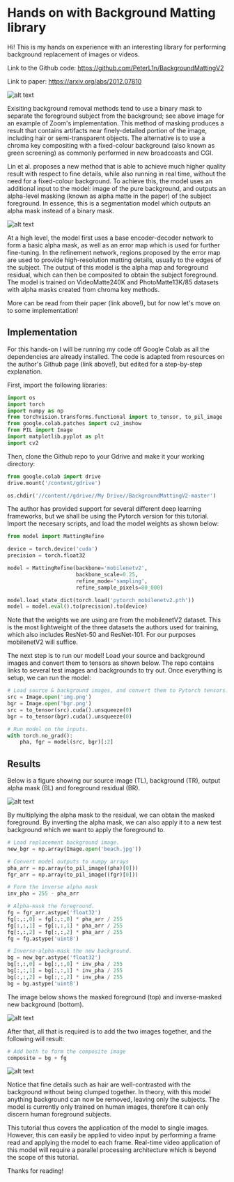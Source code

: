 # Hands on with Background Matting library

Hi! This is my hands on experience with an interesting library for performing background replacement of images or videos.

Link to the Github code: https://github.com/PeterL1n/BackgroundMattingV2

Link to paper: https://arxiv.org/abs/2012.07810

![alt text](https://github.com/DarrelYee/Background_Matting_Tutorial/blob/main/demo.png)

Exisiting background removal methods tend to use a binary mask to separate the foreground subject from the background; see above image for an example of Zoom's implementation. This method of masking produces a result that contains artifacts near finely-detailed portion of the image, including hair or semi-transparent objects. The alternative is to use a chroma key compositing with a fixed-colour background (also known as green screening) as commonly performed in new broadcoasts and CGI.

Lin et al. proposes a new method that is able to achieve much higher quality result with respect to fine details, while also running in real time, without the need for a fixed-colour background. To achieve this, the model uses an additional input to the model: image of the pure background, and outputs an alpha-level masking (known as alpha matte in the paper) of the subject foreground. In essence, this is a segmentation model which outputs an alpha mask instead of a binary mask.

![alt text](https://github.com/DarrelYee/Background_Matting_Tutorial/blob/main/model.png)

At a high level, the model first uses a base encoder-decoder network to form a basic alpha mask, as well as an error map which is used for further fine-tuning. In the refinement network, regions proposed by the error map are used to provide high-resolution matting details, usually to the edges of the subject. The output of this model is the alpha map and foreground residual, which can then be composited to obtain the subject foreground. The model is trained on VideoMatte240K and PhotoMatte13K/85 datasets with alpha masks created from chroma key methods.

More can be read from their paper (link above!), but for now let's move on to some implementation!

## Implementation

For this hands-on I will be running my code off Google Colab as all the dependencies are already installed. The code is adapted from resources on the author's Github page (link above!), but edited for a step-by-step explanation.

First, import the following libraries:

```python
import os
import torch
import numpy as np
from torchvision.transforms.functional import to_tensor, to_pil_image
from google.colab.patches import cv2_imshow
from PIL import Image
import matplotlib.pyplot as plt
import cv2
```

Then, clone the Github repo to your Gdrive and make it your working directory:
```python
from google.colab import drive
drive.mount('/content/gdrive')

os.chdir('//content//gdrive//My Drive//BackgroundMattingV2-master')
```

The author has provided support for several different deep learning frameworks, but we shall be using the Pytorch version for this tutorial. Import the necesary scripts, and load the model weights as shown below:
```python
from model import MattingRefine

device = torch.device('cuda')
precision = torch.float32

model = MattingRefine(backbone='mobilenetv2',
                      backbone_scale=0.25,
                      refine_mode='sampling',
                      refine_sample_pixels=80_000)

model.load_state_dict(torch.load('pytorch_mobilenetv2.pth'))
model = model.eval().to(precision).to(device)
```
Note that the weights we are using are from the mobilenetV2 dataset. This is the most lightweight of the three datasets the authors used for training, which also includes ResNet-50 and ResNet-101. For our purposes mobilenetV2 will suffice.

The next step is to run our model! Load your source and background images and convert them to tensors as shown below. The repo contains links to several test images and backgrounds to try out. Once everything is setup, we can run the model:

```python
# Load source & background images, and convert them to Pytorch tensors.
src = Image.open('img.png')
bgr = Image.open('bgr.png')
src = to_tensor(src).cuda().unsqueeze(0)
bgr = to_tensor(bgr).cuda().unsqueeze(0)

# Run model on the inputs.
with torch.no_grad():
    pha, fgr = model(src, bgr)[:2]
```

## Results

Below is a figure showing our source image (TL), background (TR), output alpha mask (BL) and foreground residual (BR).

![alt text](https://github.com/DarrelYee/Background_Matting_Tutorial/blob/main/comparison.png)

By multiplying the alpha mask to the residual, we can obtain the masked foreground. By inverting the alpha mask, we can also apply it to a new test background which we want to apply the foreground to.

```python
# Load replacement background image.
new_bgr = np.array(Image.open('beach.jpg'))

# Convert model outputs to numpy arrays
pha_arr = np.array(to_pil_image((pha)[0]))
fgr_arr = np.array(to_pil_image((fgr)[0]))

# Form the inverse alpha mask
inv_pha = 255 - pha_arr

# Alpha-mask the foreground.
fg = fgr_arr.astype('float32')
fg[:,:,0] = fg[:,:,0] * pha_arr / 255
fg[:,:,1] = fg[:,:,1] * pha_arr / 255
fg[:,:,2] = fg[:,:,2] * pha_arr / 255
fg = fg.astype('uint8')

# Inverse-alpha-mask the new background.
bg = new_bgr.astype('float32')
bg[:,:,0] = bg[:,:,0] * inv_pha / 255
bg[:,:,1] = bg[:,:,1] * inv_pha / 255
bg[:,:,2] = bg[:,:,2] * inv_pha / 255
bg = bg.astype('uint8')
```

The image below shows the masked foreground (top) and inverse-masked new background (bottom).

![alt text](https://github.com/DarrelYee/Background_Matting_Tutorial/blob/main/bgfg.png)

After that, all that is required is to add the two images together, and the following will result:

```python
# Add both to form the composite image
composite = bg + fg
```

![alt text](https://github.com/DarrelYee/Background_Matting_Tutorial/blob/main/result.png)

Notice that fine details such as hair are well-contrasted with the background without being clumped together. In theory, with this model anything background can now be removed, leaving only the subjects. The model is currently only trained on human images, therefore it can only discern human foreground subjects.

This tutorial thus covers the application of the model to single images. However, this can easily be applied to video input by performing a frame read and applying the model to each frame. Real-time video application of this model will require a parallel processing architecture which is beyond the scope of this tutorial.

Thanks for reading!
